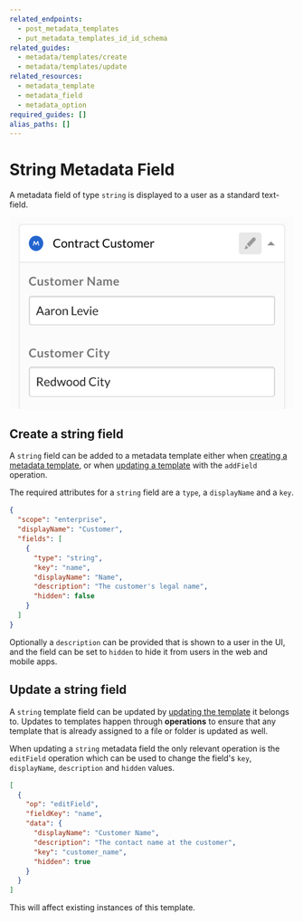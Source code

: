 ```yaml
---
related_endpoints:
  - post_metadata_templates
  - put_metadata_templates_id_id_schema
related_guides: 
  - metadata/templates/create
  - metadata/templates/update
related_resources:
  - metadata_template
  - metadata_field
  - metadata_option
required_guides: []
alias_paths: []
---
```


# String Metadata Field

A metadata field of type `string` is displayed to a user as a standard text-field.

<ImageFrame border shadow width='200'>

  ![String field](./metadata-field-string.png)

</ImageFrame>

## Create a string field

A `string` field can be added to a metadata template either when [creating a
metadata template][g_create_template], or when [updating a
template][g_update_template] with the `addField` operation.

The required attributes for a `string` field are a `type`, a `displayName` and a
`key`.

```json
{
  "scope": "enterprise",
  "displayName": "Customer",
  "fields": [
    {
      "type": "string",
      "key": "name",
      "displayName": "Name",
      "description": "The customer's legal name",
      "hidden": false
    }
  ]
}
```

Optionally a `description` can be provided that is shown to a user in the UI,
and the field can be set to `hidden` to hide it from users in the web and mobile
apps.

## Update a string field

A `string` template field can be updated by [updating the
template][g_update_template] it belongs to. Updates to templates happen through
**operations** to ensure that any template that is already assigned to a file or
folder is updated as well.

When updating a `string` metadata field the only relevant operation is the
`editField` operation which can be used to change the field's `key`,
`displayName`, `description` and `hidden` values.

```json
[
  {
    "op": "editField",
    "fieldKey": "name",
    "data": {
      "displayName": "Customer Name",
      "description": "The contact name at the customer",
      "key": "customer_name",
      "hidden": true
    }
  }
]
```

<Message warning>

This will affect existing instances of this template.

</Message>

[g_create_template]: g://metadata/templates/create
[g_update_template]: g://metadata/templates/update
